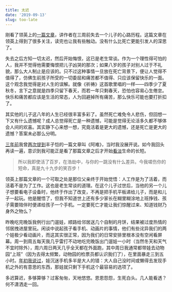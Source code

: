 ```yaml
---
title: 太迟
date: '2019-09-13'
slug: too-late
---
```


刚看了领英上的[一篇文章](https://www.linkedin.com/pulse/its-later-than-you-think-j-r-storment/)，讲作者在三周前失去一个儿子的心路历程。这篇文章在领英上得到了很多关注，读完也让我有些触动。没有什么比死亡更能引发人的深思了。

失去之后方知一切太迟，然后开始悔恨，这已是老生常谈。作为一个理性得可怕的人，我并不觉得他需要悔恨把儿子凶哭的那次；如果八岁的孩子对别人过于不礼貌，那么大人制止是应该的。只不过这种事情一旦放在死亡背景下，便让人觉得不值得了，仿佛生前孩子所受的一切委屈和痛苦都不值得、只应该保留快乐的一面。这个观念我觉得是对人生的误解。就像《祈祷》这首歌里唱的一样——四季少了夏秋冬，言下之意就是四季只留下春天，而若一年只剩春天，恐怕也容易心生倦怠。快乐和痛苦都应该是生活的常态，人为回避掉所有痛苦，那么快乐可能也要打折扣了。

其实他的儿子这八年的人生已经很丰富多彩了。虽然死亡难免令人悲伤，但回想一下又有什么遗憾呢？成人总觉得死亡是一种遗憾，可能是觉得无论活多久都不够体会人间的欢喜。其实静下心来想一想，究竟活着是更大的遗憾，还是死亡是更大的遗憾？答案未必那么分明。

[三年前](/cn/2017/01/blog/)我曾[两次提到](/cn/2016/12/time/)丰子恺的一篇文章叫《阿难》，当时我没展开说。如今我回头再读一遍，意识到我可能正是看了那篇文章之后才开始[看淡](/cn/2019/02/helicopter-parenting/)生命的长短。

> 所以我即使活了百岁，在浩劫中，与你的一跳没有什么差异。今我嗟伤你的短命，真是九十九步的笑百步！

领英上那篇文章的一个可取之处是那位父亲终于开始觉悟：人工作是为了活着，而活着不是为了工作。这也是老生常谈的道理。在这个儿子过世后，当他的另一个儿子想要看电子设备时，他终于作出了改变，不再是把手机平板递给儿子，而是和儿子一起玩。他是醒悟了，但我不知道世上还有多少家长在糊里糊涂地上班挣钱、孩子需要陪伴时便递给孩子一个手机。一定要死亡才能让我们惊醒过来、知道钱财乃身外之物么？

昨晚吃完晚饭我例行出门遛娃，顺路给邻居送几个自制的月饼，结果被过度热情的邻居拽进屋里玩。闲谈中说起孩子看手机、动画片的事情，他们有些诧异我们的两个娃极少看动画片，而这其实很正常，因为我们的日常安排里根本没有空闲看屏幕。周一到周五每天我几乎雷打不动地吃完晚饭出门遛娃一小时（当然冬天和天气不宜时除外），周六周日两天几乎全天都在外面跑，其中周日我通常都带娃去动物园“上班”（因为去得太频繁，动物园的检票员都认识我们了），在里面暴走三到五小时。[年初我说过](/cn/2019/02/helicopter-parenting/)，娃沉迷手机多半是大人的错：大人自己没时间或懒得去发现手机之外的有意思的东西，那娃就只剩下手机这个最容易的选项了。

多迟算迟，多够算够？过客匆匆，天地悠悠。恩恩怨怨，生死白头。几人能看透？何不潇洒走一回。

